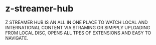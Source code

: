 # z-streamer-hub
Z STREAMER HUB IS AN ALL IN ONE PLACE TO WATCH LOCAL AND INTERNATIONAL CONTENT VIA STRAMING OR SIMPPLY UPLOADING FROM LOCAL DISC, OPENS ALL TPES OF EXTENSIONS AND EASY TO NAVIGATE.

